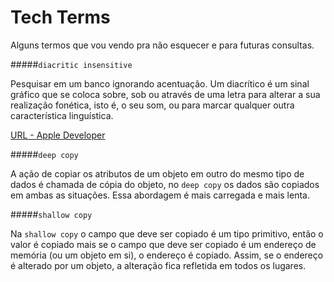 # Tech Terms

Alguns termos que vou vendo pra não esquecer e para futuras consultas.


#####```diacritic insensitive```

Pesquisar em um banco ignorando acentuação. Um diacrítico é um sinal gráfico que se coloca sobre, sob ou através de uma letra para alterar a sua realização fonética, isto é, o seu som, ou para marcar qualquer outra característica linguística.

[URL - Apple Developer](https://developer.apple.com/library/mac/documentation/Cocoa/Conceptual/Predicates/Articles/pSyntax.html)

#####```deep copy```

A ação de copiar os atributos de um objeto em outro do mesmo tipo de dados é chamada de cópia do objeto, no ```deep copy``` os dados são copiados em ambas as situações. Essa abordagem é mais carregada e mais lenta.


#####```shallow copy```

Na ```shallow copy``` o campo que deve ser copiado é um tipo primitivo, então o valor é copiado mais se o campo que deve ser copiado é um endereço de memória (ou um objeto em si), o endereço é copiado. Assim, se o endereço é alterado por um objeto, a alteração fica refletida em todos os lugares.
